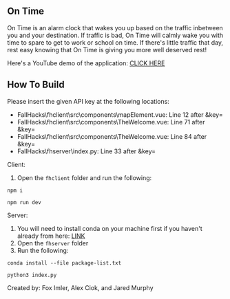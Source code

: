 ## On Time

On Time is an alarm clock that wakes you up based on the traffic inbetween you and your destination. If traffic is bad, On Time will calmly wake you with time to spare to get to work or school on time. If there's little traffic that day, rest easy knowing that On Time is giving you more well deserved rest!

Here's a YouTube demo of the application: [CLICK HERE](https://youtu.be/Kjkl1a1uWkM)

## How To Build

Please insert the given API key at the following locations:

- FallHacks\fhclient\src\components\mapElement.vue: Line 12 after &key=
- FallHacks\fhclient\src\components\TheWelcome.vue: Line 71 after &key=
- FallHacks\fhclient\src\components\TheWelcome.vue: Line 84 after &key=
- FallHacks\fhserver\index.py: Line 33 after &key=

Client:
1. Open the ```fhclient``` folder and run the following:

```npm i```

```npm run dev```

Server:
1. You will need to install conda on your machine first if you haven't already from here: [LINK](https://conda.io/projects/conda/en/latest/user-guide/install/index.html)
2. Open the ```fhserver``` folder
3. Run the following:

```conda install --file package-list.txt```

```python3 index.py```

Created by: Fox Imler, Alex Ciok, and Jared Murphy

